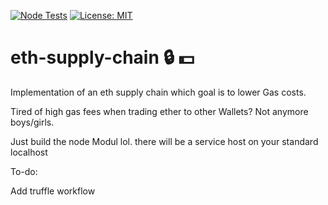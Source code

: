 [![Node Tests](https://github.com/ak3rmit/eth-supply-chain/actions/workflows/node.js.yml/badge.svg)](https://github.com/ak3rmit/eth-supply-chain/actions/workflows/node.js.yml)
[![License: MIT](https://img.shields.io/badge/License-MIT-yellow.svg)](https://opensource.org/licenses/MIT)
# eth-supply-chain :lock:	:dollar:
Implementation of an eth supply chain which goal is to lower Gas costs.

Tired of high gas fees when trading ether to other Wallets? Not anymore boys/girls.

Just build the node Modul lol. there will be a service host on your standard localhost

To-do:

Add truffle workflow
